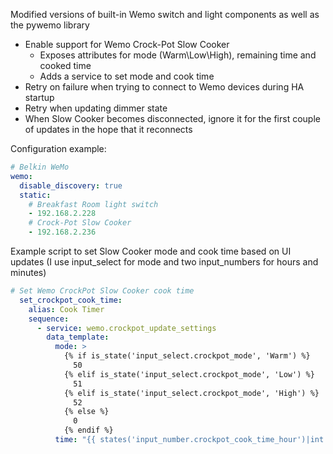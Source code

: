 Modified versions of built-in Wemo switch and light components as well as the pywemo library
- Enable support for Wemo Crock-Pot Slow Cooker
  - Exposes attributes for mode (Warm\Low\High), remaining time and cooked time
  - Adds a service to set mode and cook time
- Retry on failure when trying to connect to Wemo devices during HA startup
- Retry when updating dimmer state
- When Slow Cooker becomes disconnected, ignore it for the first couple of updates in the hope that it reconnects
  
Configuration example:

```yaml
# Belkin WeMo
wemo:
  disable_discovery: true
  static:
    # Breakfast Room light switch
    - 192.168.2.228
    # Crock-Pot Slow Cooker
    - 192.168.2.236
```

Example script to set Slow Cooker mode and cook time based on UI updates (I use input_select for mode and two input_numbers for hours and minutes)

```yaml
# Set Wemo CrockPot Slow Cooker cook time
  set_crockpot_cook_time:
    alias: Cook Timer
    sequence:
      - service: wemo.crockpot_update_settings
        data_template:
          mode: >
            {% if is_state('input_select.crockpot_mode', 'Warm') %}
              50
            {% elif is_state('input_select.crockpot_mode', 'Low') %}
              51
            {% elif is_state('input_select.crockpot_mode', 'High') %}
              52
            {% else %}
              0
            {% endif %}
          time: "{{ states('input_number.crockpot_cook_time_hour')|int * 60 + states('input_number.crockpot_cook_time_minute')|int }}"
```
